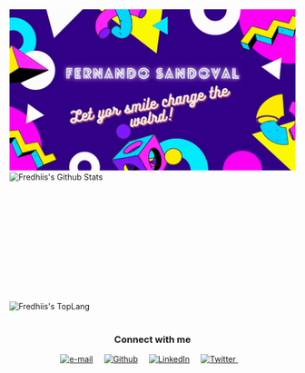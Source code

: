 <div>
    <img src="./assets/virtualback.gif">
</div>
<div style="-webkit-column-count: 2; -moz-column-count: 2; column-count: 2; -webkit-column-rule: 1px dotted #e0e0e0; -moz-column-rule: 1px dotted #e0e0e0; column-rule: 1px dotted #e0e0e0;">
    <div style="display: inline-block;">
        <img width="450" height="224" img align="left" alt="Fredhiis's Github Stats" src="https://github-readme-stats.vercel.app/api?username=sandovbarr&theme=dark&show_icons=true" class="responsive" />
    </div>
    <br/>
    <div style="display: inline-block;">
        <img width="350" img align="center" alt="Fredhiis's TopLang" src="https://github-readme-stats.vercel.app/api/top-langs/?username=sandovbarr&theme=radical&layout=compact&hide_border=true&count_private=true" class="responsive"/>
    </div>
</div>
<br/>

<!-- Contact me -->
<div align="center">
  <h3 align="center">Connect with me</h3> 
</div>
<p align="center">
    <!-- gmail-->
    <a href="mailto:dm@sandovbarr.com"><img src="https://i.pinimg.com/originals/84/7c/08/847c083cc09040091439e3c05d1fedde.png" width="30px" alt="e-mail"></a> &nbsp; &nbsp;
    <!-- github -->
    <a href="https://github.com/sandovbarr"><img src="https://icons-for-free.com/iconfiles/png/512/github+icon-1320168274457504277.png" width="30px" alt="Github"></a> &nbsp; &nbsp;
    <!-- linkedin -->
    <a href="https://www.linkedin.com/in/jairo-sandoval/"><img src="https://cdn4.iconfinder.com/data/icons/social-messaging-ui-color-shapes-2-free/128/social-linkedin-circle-512.png" width="30px" alt="LinkedIn"></a> &nbsp; &nbsp;
    <!-- twitter -->
    <a href="https://twitter.com/elhumanimal"><img src="https://webtus.net/wp-content/uploads/2016/05/Icon-Twitter.png" width="30px" alt="Twitter"> </a> &nbsp; &nbsp;
</p>

